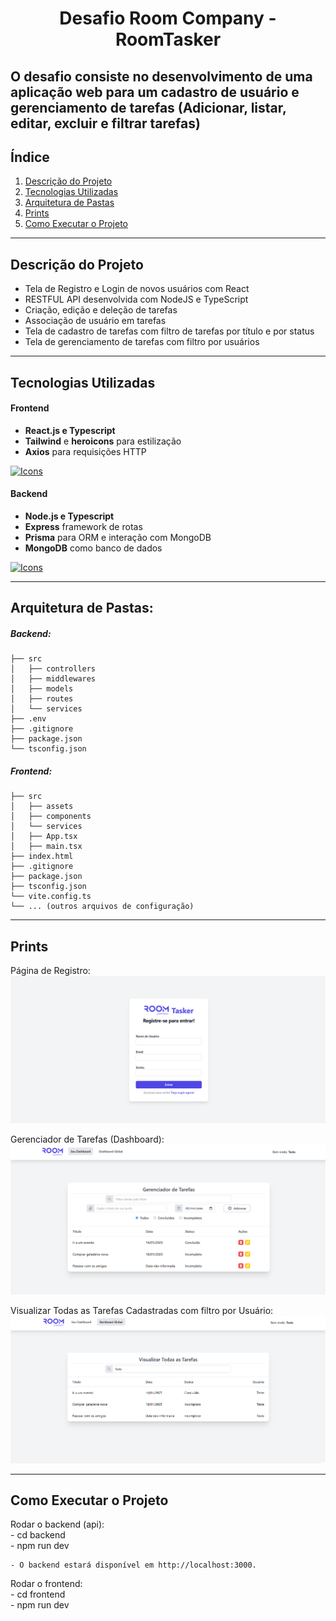 <h1 align="center"> Desafio Room Company - RoomTasker </h1>

O desafio consiste no desenvolvimento de uma aplicação web para um cadastro de usuário e gerenciamento de tarefas (Adicionar, listar, editar, excluir e filtrar tarefas)
---
## Índice

1. [Descrição do Projeto](#descrição-do-projeto)
2. [Tecnologias Utilizadas](#tecnologias-utilizadas)
3. [Arquitetura de Pastas](#arquitetura-de-pastas)
4. [Prints](#prints)
5. [Como Executar o Projeto](#como-executar-o-projeto)
---
## Descrição do Projeto

- Tela de Registro e Login de novos usuários com React
- RESTFUL API desenvolvida com NodeJS e TypeScript
- Criação, edição e deleção de tarefas
- Associação de usuário em tarefas
- Tela de cadastro de tarefas com filtro de tarefas por título e por status
- Tela de gerenciamento de tarefas com filtro por usuários

--- 

## Tecnologias Utilizadas

#### Frontend
- **React.js e Typescript**
- **Tailwind** e **heroicons** para estilização
- **Axios** para requisições HTTP

[![Icons](https://skillicons.dev/icons?i=react,ts,tailwind)](https://skillicons.dev)

#### Backend
- **Node.js e Typescript**
- **Express** framework de rotas
- **Prisma** para ORM e interação com MongoDB
- **MongoDB** como banco de dados

[![Icons](https://skillicons.dev/icons?i=nodejs,ts,express,prisma,mongodb)](https://skillicons.dev)

---

## Arquitetura de Pastas:

##### Backend:
```plaintext
├── src
│   ├── controllers
│   ├── middlewares
│   ├── models
│   ├── routes
│   └── services
├── .env
├── .gitignore
├── package.json
└── tsconfig.json
```

##### Frontend:
```plaintext
├── src
│   ├── assets
│   ├── components
│   └── services
│   ├── App.tsx
│   ├── main.tsx
├── index.html
├── .gitignore
├── package.json
├── tsconfig.json
└── vite.config.ts
└── ... (outros arquivos de configuração)
```
---

## Prints

Página de Registro:
![Página de Registro](prints/p1.png)

Gerenciador de Tarefas (Dashboard):
![Página de Registro](prints/p2.png)

Visualizar Todas as Tarefas Cadastradas com filtro por Usuário:
![Página de Registro](prints/p3.png)

--- 

## Como Executar o Projeto

Rodar o backend (api):<br>
    - cd backend<br>
    - npm run dev<br>

    - O backend estará disponível em http://localhost:3000.

Rodar o frontend:<br>
    - cd frontend<br>
    - npm run dev
